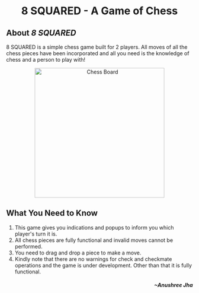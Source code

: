 # <p align="center"> 8 SQUARED - A Game of Chess </p>

## About *8 SQUARED*

8 SQUARED is a simple chess game built for 2 players. All moves of all the chess pieces have been incorporated and all you need is the knowledge of chess and a person to play with!

<p align="center"> <img src=""C:\Users\Ajay Kumar Jha\OneDrive\Desktop\Programming\chessGame\chess_game.jpg" height="350" width="350" title="Chess Board"> </p>

## What You Need to Know

1. This game gives you indications and popups to inform you which player's turn it is.
2. All chess pieces are fully functional and invalid moves cannot be performed.
3. You need to drag and drop a piece to make a move.
4. Kindly note that there are no warnings for check and checkmate operations and the game is under development. Other than that it is fully functional.

#### <p align="right"> *~Anushree Jha* </p>
